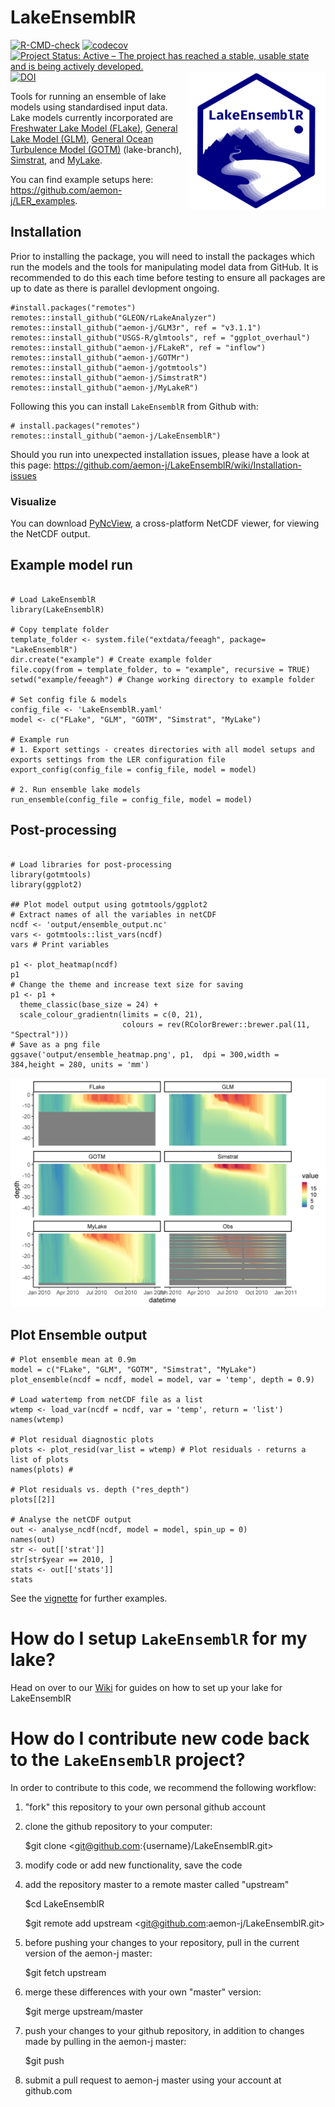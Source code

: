 LakeEnsemblR
=====
[![R-CMD-check](https://github.com/tadhg-moore/LakeEnsemblR/workflows/R-CMD-check/badge.svg)](https://github.com/tadhg-moore/LakeEnsemblR/actions) [![codecov](https://codecov.io/github/aemon-j/LakeEnsemblR/branch/master/graphs/badge.svg)](https://codecov.io/github/aemon-j/LakeEnsemblR/) [![Project Status: Active – The project has reached a stable, usable state and is being actively developed.](https://www.repostatus.org/badges/latest/active.svg)](https://www.repostatus.org/#active)
<a href="url"><img src="images/logo.png" align="right" height="220" width="220" ></a>[![DOI](https://zenodo.org/badge/217581132.svg)](https://zenodo.org/badge/latestdoi/217581132)

Tools for running an ensemble of lake models using standardised input data. Lake models currently incorporated are [Freshwater Lake Model (FLake)](http://www.flake.igb-berlin.de/), [General Lake Model (GLM)](http://aed.see.uwa.edu.au/research/models/GLM/), [General Ocean Turbulence Model (GOTM)](https://gotm.net/) (lake-branch), [Simstrat](https://www.eawag.ch/en/department/surf/projects/simstrat/), and [MyLake](https://github.com/biogeochemistry/MyLake_public).

You can find example setups here: https://github.com/aemon-j/LER_examples.

## Installation
Prior to installing the package, you will need to install the packages which run the models and the tools for manipulating model data from GitHub. It is recommended to do this each time before testing to ensure all packages are up to date as there is parallel devlopment ongoing.

```{r gh-installation, eval = FALSE}
#install.packages("remotes")
remotes::install_github("GLEON/rLakeAnalyzer")
remotes::install_github("aemon-j/GLM3r", ref = "v3.1.1")
remotes::install_github("USGS-R/glmtools", ref = "ggplot_overhaul")
remotes::install_github("aemon-j/FLakeR", ref = "inflow")
remotes::install_github("aemon-j/GOTMr")
remotes::install_github("aemon-j/gotmtools")
remotes::install_github("aemon-j/SimstratR")
remotes::install_github("aemon-j/MyLakeR")
```

Following this you can install `LakeEnsemblR` from Github with:

```{r gh-installation, eval = FALSE}
# install.packages("remotes")
remotes::install_github("aemon-j/LakeEnsemblR")
```

Should you run into unexpected installation issues, please have a look at this page: https://github.com/aemon-j/LakeEnsemblR/wiki/Installation-issues

### Visualize

You can download [PyNcView](http://sourceforge.net/projects/pyncview/), a cross-platform NetCDF viewer, for viewing the NetCDF output.

## Example model run
```{r gh-installation, eval = FALSE}

# Load LakeEnsemblR
library(LakeEnsemblR)

# Copy template folder
template_folder <- system.file("extdata/feeagh", package= "LakeEnsemblR")
dir.create("example") # Create example folder
file.copy(from = template_folder, to = "example", recursive = TRUE)
setwd("example/feeagh") # Change working directory to example folder

# Set config file & models
config_file <- 'LakeEnsemblR.yaml'
model <- c("FLake", "GLM", "GOTM", "Simstrat", "MyLake")

# Example run
# 1. Export settings - creates directories with all model setups and exports settings from the LER configuration file
export_config(config_file = config_file, model = model)

# 2. Run ensemble lake models
run_ensemble(config_file = config_file, model = model)

```

## Post-processing
```{r gh-installation, eval = FALSE}

# Load libraries for post-processing
library(gotmtools)
library(ggplot2)

## Plot model output using gotmtools/ggplot2
# Extract names of all the variables in netCDF
ncdf <- 'output/ensemble_output.nc'
vars <- gotmtools::list_vars(ncdf)
vars # Print variables

p1 <- plot_heatmap(ncdf)
p1
# Change the theme and increase text size for saving
p1 <- p1 +
  theme_classic(base_size = 24) + 
  scale_colour_gradientn(limits = c(0, 21),
                         colours = rev(RColorBrewer::brewer.pal(11, "Spectral")))
# Save as a png file
ggsave('output/ensemble_heatmap.png', p1,  dpi = 300,width = 384,height = 280, units = 'mm')

```
![](images/ensemble_heatmap.png)<!-- -->

## Plot Ensemble output
```{r gh-installation, eval = FALSE}
# Plot ensemble mean at 0.9m
model = c("FLake", "GLM", "GOTM", "Simstrat", "MyLake")
plot_ensemble(ncdf = ncdf, model = model, var = 'temp', depth = 0.9)

# Load watertemp from netCDF file as a list
wtemp <- load_var(ncdf = ncdf, var = 'temp', return = 'list')
names(wtemp)

# Plot residual diagnostic plots
plots <- plot_resid(var_list = wtemp) # Plot residuals - returns a list of plots
names(plots) #

# Plot residuals vs. depth ("res_depth")
plots[[2]]

# Analyse the netCDF output
out <- analyse_ncdf(ncdf, model = model, spin_up = 0)
names(out)
str <- out[['strat']]
str[str$year == 2010, ]
stats <- out[['stats']]
stats
```
See the [vignette](https://github.com/aemon-j/LakeEnsemblR/blob/master/vignettes/LakeEnsemblR_vignette.pdf) for further examples.


How do I setup `LakeEnsemblR` for my lake?
=========================================================
Head on over to our [Wiki](https://github.com/aemon-j/LakeEnsemblR/wiki) for guides on how to set up your lake for LakeEnsemblR

How do I contribute new code back to the `LakeEnsemblR` project?
==========================================================

In order to contribute to this code, we recommend the following workflow:

1.  "fork" this repository to your own personal github account

2.  clone the github repository to your computer:

    $git clone <git@github.com:{username}/LakeEnsemblR.git>

3.  modify code or add new functionality, save the code

4.  add the repository master to a remote master called "upstream"

    $cd LakeEnsemblR

    $git remote add upstream <git@github.com:aemon-j/LakeEnsemblR.git>

5.  before pushing your changes to your repository, pull in the current version of the aemon-j master:

    $git fetch upstream

6.  merge these differences with your own "master" version:

    $git merge upstream/master

7.  push your changes to your github repository, in addition to changes made by pulling in the aemon-j master:

    $git push

8.  submit a pull request to aemon-j master using your account at github.com
